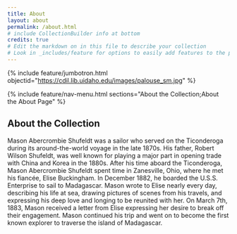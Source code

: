```yaml
---
title: About
layout: about
permalink: /about.html
# include CollectionBuilder info at bottom
credits: true
# Edit the markdown on in this file to describe your collection
# Look in _includes/feature for options to easily add features to the page
---
```


{% include feature/jumbotron.html objectid="https://cdil.lib.uidaho.edu/images/palouse_sm.jpg" %}

{% include feature/nav-menu.html sections="About the Collection;About the About Page" %}

## About the Collection

Mason Abercrombie Shufeldt was a sailor who served on the Ticonderoga during its around-the-world voyage in the late 1870s. His father, Robert Wilson Shufeldt, was well known for playing a major part in opening trade with China and Korea in the 1880s. After his time aboard the Ticonderoga, Mason Abercrombie Shufeldt spent time in Zanesville, Ohio, where he met his fiancée, Elise Buckingham. In December 1882, he boarded the U.S.S. Enterprise to sail to Madagascar. Mason wrote to Elise nearly every day, describing his life at sea, drawing pictures of scenes from his travels, and expressing his deep love and longing to be reunited with her. On March 7th, 1883, Mason received a letter from Elise expressing her desire to break off their engagement. Mason continued his trip and went on to become the first known explorer to traverse the island of Madagascar.
